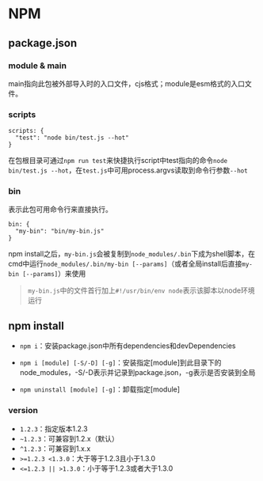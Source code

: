 # NPM

## package.json

### module & main

main指向此包被外部导入时的入口文件，cjs格式；module是esm格式的入口文件。

### scripts
	
	scripts: {
	  "test": "node bin/test.js --hot"
	}

在包根目录可通过`npm run test`来快捷执行script中test指向的命令`node bin/test.js --hot`，在`test.js`中可用process.argvs读取到命令行参数`--hot`
	
### bin

表示此包可用命令行来直接执行。

	bin: {
	  "my-bin": "bin/my-bin.js"
	}


npm install之后，`my-bin.js`会被复制到`node_modules/.bin`下成为shell脚本，在cmd中运行`node_modules/.bin/my-bin [--params]`（或者全局install后直接`my-bin [--params]`）来使用

> `my-bin.js`中的文件首行加上`#!/usr/bin/env node`表示该脚本以node环境运行

## npm install

- `npm i`：安装package.json中所有dependencies和devDependencies

- `npm i [module] [-S/-D] [-g]`：安装指定[module]到此目录下的node_modules，-S/-D表示并记录到package.json，-g表示是否安装到全局

- `npm uninstall [module] [-g]`：卸载指定[module]

### version

- `1.2.3`：指定版本1.2.3
- `~1.2.3`：可兼容到1.2.x（默认）
- `^1.2.3`：可兼容到1.x.x
- `>=1.2.3 <1.3.0`：大于等于1.2.3且小于1.3.0
- `<=1.2.3 || >1.3.0`：小于等于1.2.3或者大于1.3.0
